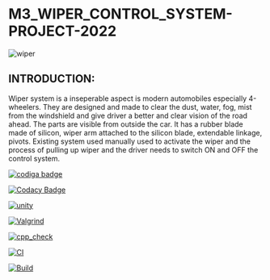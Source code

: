 # M3_WIPER_CONTROL_SYSTEM-PROJECT-2022

![wiper](https://user-images.githubusercontent.com/101571637/168277342-1c88334f-2e36-494f-b66f-4cad0d07270f.gif)

<h2>INTRODUCTION:</h2>

Wiper system is a inseperable aspect is modern automobiles especially 4-wheelers. They are designed and made to clear the dust, water, fog, mist from the windshield and give driver a better and clear vision of the road ahead. The parts are visible from outside the car. It has a rubber blade made of silicon, wiper arm attached to the silicon blade, extendable linkage, pivots. Existing system used manually used to activate the wiper and the process of pulling up wiper and the driver needs to switch ON and OFF the control system.

<a href="https://app.codiga.io/hub/user/github/SURYAPRAKASH126">
   <img src="https://api.codiga.io/public/badge/user/github/SURYAPRAKASH126?style=light" alt="codiga badge" />
</a>

[![Codacy Badge](https://app.codacy.com/project/badge/Grade/eba24f1a2cac4822860231e021d3be6f)](https://www.codacy.com/gh/SURYAPRAKASH126/M3_WIPER_CONTROL_SYSTEM-PROJECT-2022/dashboard?utm_source=github.com&amp;utm_medium=referral&amp;utm_content=SURYAPRAKASH126/M3_WIPER_CONTROL_SYSTEM-PROJECT-2022&amp;utm_campaign=Badge_Grade)

[![unity](https://github.com/SURYAPRAKASH126/M3_WIPER_CONTROL_SYSTEM-PROJECT-2022/actions/workflows/Unity.yml/badge.svg)](https://github.com/SURYAPRAKASH126/M3_WIPER_CONTROL_SYSTEM-PROJECT-2022/actions/workflows/Unity.yml)

[![Valgrind](https://github.com/SURYAPRAKASH126/M3_WIPER_CONTROL_SYSTEM-PROJECT-2022/actions/workflows/valgrind.yml/badge.svg)](https://github.com/SURYAPRAKASH126/M3_WIPER_CONTROL_SYSTEM-PROJECT-2022/actions/workflows/valgrind.yml)

[![cpp_check](https://github.com/SURYAPRAKASH126/M3_WIPER_CONTROL_SYSTEM-PROJECT-2022/actions/workflows/cpp%20check.yml/badge.svg)](https://github.com/SURYAPRAKASH126/M3_WIPER_CONTROL_SYSTEM-PROJECT-2022/actions/workflows/cpp%20check.yml)

[![CI](https://github.com/SURYAPRAKASH126/M3_WIPER_CONTROL_SYSTEM-PROJECT-2022/actions/workflows/main.yml/badge.svg)](https://github.com/SURYAPRAKASH126/M3_WIPER_CONTROL_SYSTEM-PROJECT-2022/actions/workflows/main.yml)

[![Build](https://github.com/SURYAPRAKASH126/M3_WIPER_CONTROL_SYSTEM-PROJECT-2022/actions/workflows/Build.yml/badge.svg)](https://github.com/SURYAPRAKASH126/M3_WIPER_CONTROL_SYSTEM-PROJECT-2022/actions/workflows/Build.yml)
